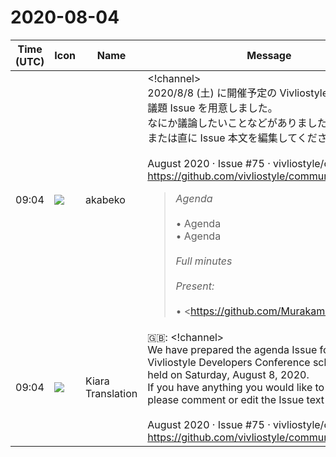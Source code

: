 # 2020-08-04

|Time (UTC)|Icon|Name|Message|
|---|---|---|---|
|09:04|![](https://avatars.slack-edge.com/2019-05-15/624511073651_25909952cd7a069ceed2_72.png)|akabeko|<!channel><br>2020/8/8 (土) に開催予定の Vivliostyle 開発者会議の議題 Issue を用意しました。<br>なにか議論したいことなどがありましたら、コメントまたは直に Issue 本文を編集してください。<br><br>August 2020 · Issue #75 · vivliostyle/community<br><https://github.com/vivliostyle/community/issues/75><br><blockquote>*Agenda*<br><br>• Agenda<br>• Agenda<br><br>*Full minutes*<br><br>*Present:*<br><br>• <https://github.com/MurakamiShinyu|@MurakamiShinyu><br>• <https://github.com/ogwata|@ogwata><br>• <https://github.com/spring-raining|@spring-raining><br>• <https://github.com/uetchy|@uetchy><br>• <https://github.com/youchan|@youchan><br>• <https://github.com/yamasy1549|@yamasy1549><br>• <https://github.com/takanakahiko|@takanakahiko><br>• <https://github.com/akabekobeko|@akabekobeko><br><br>*Regrets:*<br><br>*Scribe:* <https://github.com/akabekobeko|@akabekobeko></blockquote>|
|09:04|![](https://avatars.slack-edge.com/2019-08-21/732685848020_f3f20736795184660348_72.png)|Kiara Translation|🇬🇧: <!channel><br>We have prepared the agenda Issue for the Vivliostyle Developers Conference scheduled to be held on Saturday, August 8, 2020.<br>If you have anything you would like to discuss, please comment or edit the Issue text directly.<br><br>August 2020 · Issue #75 · vivliostyle/community<br><https://github.com/vivliostyle/community/issues/75>|
